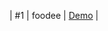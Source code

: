 | #1   | foodee            |                [Demo](https://aesir-digital.github.io/AESIR-DIGITAL/)                 |
